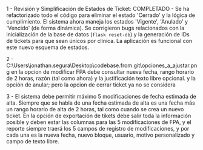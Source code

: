 1 - Revisión y Simplificación de Estados de Ticket: COMPLETADO - Se ha refactorizado todo el código para eliminar el estado 'Cerrado' y la lógica de cumplimiento. El sistema ahora maneja los estados 'Vigente', 'Anulado' y 'Vencido' (de forma dinámica). Se corrigieron bugs relacionados con la inicialización de la base de datos (`flask reset-db`) y la generación de IDs de tickets para que sean únicos por clínica. La aplicación es funcional con este nuevo esquema de estados.

2 - C:\Users\jonathan.segura\Desktop\codebase.from.git\opciones_a_ajustar.png en la opcion de modificar FPA debe consultar nueva fecha, rango horario de 2 horas, razón (tal como ahora) y la justificación texto libre opcional. y la opción de anular; pero la opcion de cerrar ticket ya no se considera

3 - El sistema debe permitir máximo 5 modificaciones de fecha estimada de alta. Siempre que se habla de una fecha estimada de alta es una fecha más un rango horario de alta de 2 horas, tal como cuando se crea un nuevo ticket. En la opción de exportación de tikets debe salir toda la información posible y deben estar las columnas para las 5 modificaciones de FPA, y el reporte siempre traerá los 5 campos de registro de modificaciones, y por cada una es la nueva fecha, nuevo bloque, usuario, motivo personalizado y campo de texto libre.